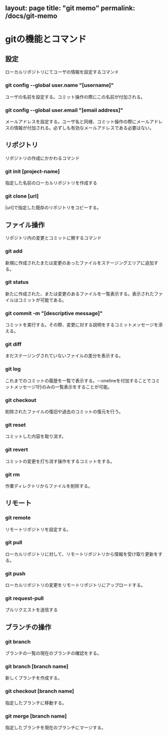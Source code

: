 layout: page
title: "git memo"
permalink: /docs/git-memo
---

# gitの機能とコマンド
## 設定
ローカルリポジトリにてユーザの情報を設定するコマンド
### git config --global user.name "[username]"
ユーザの名前を設定する。コミット操作の際にこの名前が付加される。
### git config --global user.email "[email address]"
メールアドレスを設定する。ユーザ名と同様、コミット操作の際にメールアドレスの情報が付加される。必ずしも有効なメールアドレスである必要はない。

## リポジトリ
リポジトリの作成にかかわるコマンド
### git init [project-name]
指定した名前のローカルリポジトリを作成する
### git clone [url]
[url]で指定した既存のリポジトリをコピーする。

## ファイル操作
リポジトリ内の変更とコミットに関するコマンド
### git add 
新規に作成されたまたは変更のあったファイルをステージングエリアに追加する。
### git status
新たに作成された、または変更のあるファイルを一覧表示する。表示されたファイルはコミットが可能である。
### git commit -m "[descriptive message]"
コミットを実行する。その際、変更に対する説明をするコミットメッセージを添える。
### git diff
まだステージングされていないファイルの差分を表示する。
### git log
これまでのコミットの履歴を一覧で表示する。--onelineを付加することでコミットメッセージ1行のみの一覧表示をすることが可能。
### git checkout 
削除されたファイルの復旧や過去のコミットの復元を行う。
### git reset
コミットした内容を取り消す。
### git revert
コミットの変更を打ち消す操作をするコミットをする。
### git rm
作業ディレクトリからファイルを削除する。

## リモート
### git remote
リモートリポジトリを設定する。
### git pull
ローカルリポジトリに対して、リモートリポジトリから情報を受け取り更新をする。
### git push
ローカルリポジトリの変更をリモートリポジトリにアップロードする。
### git request-pull
プルリクエストを送信する

## ブランチの操作
### git branch
ブランチの一覧の現在のブランチの確認をする。
### git branch [branch name]
新しくブランチを作成する。
### git checkout [branch name]
指定したブランチに移動する。
### git merge [branch name]
指定したブランチを現在のブランチにマージする。